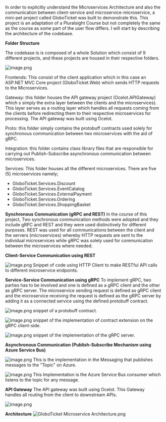 In order to explicitly understand the Microservices Architecture and also the communication between client-service and microservice-microservice, a mini-pet project called GloboTicket was built to demonstrate this. This project is an adaptation of a Pluralsight Course but not completely the same as the course as some part of the user flow differs. I will start by describing the architecture of the codebase.


**Folder Structure**

The codebase is is composed of a whole Solution which consist of 9 different projects, and these projects are housed in their respective folders. 

![image.png](/.attachments/image-3cb41fbe-4658-4437-80b3-9541ff6da359.png)

Frontends: This consist of the client application which in this case an ASP.NET MVC Core project (GloboTicket.Web) which sends HTTP requests to the Microservices.

Gateway: this folder houses the API gateway project (Ocelot.APIGateway) which s simply the extra layer between the clients and the microservices). This layer serves as a routing layer which handles all requests coming from the clients before redirecting them to their respective microservices for processing. The API gateway was built using Ocelot.

Proto: this folder simply contains the protobuff contracts used solely for synchronous communication between two microservices with the aid of gRPC.

Integration: this folder contains class library files that are responsible for carrying out Publish-Subscribe asynchronous communication between microservices.

Services: This folder houses all the different microservices. There are five (5) microservices namely;

- GloboTicket.Services.Discount
- GloboTicket.Services.EventCatalog
- GloboTicket.Services.ExternalPayment
- GloboTicket.Services.Ordering
- GloboTicket.Services.ShoppingBasket

**Synchronous Communication (gRPC and REST)**
In the course of this project, Two synchronous communication methods were adopted and they include gRPC and REST and they were used distinctively for different purposes. REST was used for all communications between the client and the servers (microservices) whereby HTTP requests are sent to the individual microservices while gRPC was solely used for communication between the microservices where needed.

**Client-Service Communication using REST**

![image.png](/.attachments/image-1fa483b9-206b-4647-97e8-52fe604b13d3.png)
Snippet of code using HTTP Client to make RESTful API calls to different microservice endpoints.


**Service-Service Communication using gRPC**
To implement gRPC, two parties has to be involved and one is defined as a gRPC client and the other as gRPC server. The microservice sending request is defined as gRPC client and the microservice receiving the request is defined as the gRPC server by adding it as a connected service using the defined protobuff contract.

![image.png](/.attachments/image-db726696-7a18-4502-b781-e78455268b3c.png)
snippet of a protobuff contract.

![image.png](/.attachments/image-36dbdea0-db3c-4bda-a236-11d2726a8595.png)
snippet of the implementation of contract extension on the gRPC client-side.


![image.png](/.attachments/image-9687006b-8d27-43c1-b51c-b2a7655a6a56.png)
snippet of the implementation of the gRPC server.


**Asynchronous Communication (Publish-Subscribe Mechanism using Azure Service Bus)**

![image.png](/.attachments/image-757773f1-d0c3-409a-b7f7-d35fc40e5834.png)
This is the implementation in the Messaging that publishes messages to the "Topic" on Azure.



![image.png](/.attachments/image-75d677e1-ec2e-4171-926c-74e82ca4f28d.png)
This Implementation is the Azure Service Bus consumer which listens to the topic for any message.



**API Gateway**
The API gateway was built using Ocelot. This Gateway handles all routing from the client to downstream APIs.

![image.png](/.attachments/image-f4da83a6-165f-4003-a739-5bc82b18c770.png)



**Architecture**
![GloboTicket Microservice Architecture.png](/.attachments/GloboTicket%20Microservice%20Architecture-4471ebcf-fab1-4d74-87ac-c2085ed96439.png)









